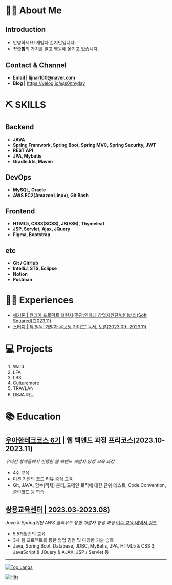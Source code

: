 # 💁‍♂️ About Me
## Introduction
* 안녕하세요! 개발자 손지민입니다.
* **꾸준함**의 가치를 알고 행동에 옮기고 있습니다.

## Contact & Channel
* **Email | lijnar100@naver.com**
* **Blog |** https://velog.io/@s0nnyday

# ⛏ SKILLS
## Backend

- **JAVA**
- **Spring Framwork, Spring Boot, Spring MVC, Spring Security, JWT**
- **REST API**
- **JPA, Mybatis**
- **Gradle.kts, Maven**

## **DevOps**

- **MySQL, Oracle**
- **AWS EC2(Amazon Linux), Git Bash**

## **Frontend**

- **HTML5, CSS3(SCSS), JS(ES6), Thymeleaf**
- **JSP, Servlet, Ajax, JQuery**
- **Figma, Bootstrap**

## **etc**

- **Git / GitHub**
- **IntelliJ, STS, Eclipse**
- **Notion**
- **Postman**

# 🏃‍♂️ Experiences
* [해커톤 | 원데이 프로덕트 챌린지(주관:인하대 창업지원단/너디너리(Soft Squared)(2023.11)](https://github.com/LawFA/LFA_Server)
* [스터디 | 책'필독! 개발자 온보딩 가이드' 독서, 토론(2023.09.-2023.11)](https://velog.io/@s0nnyday/series/%EC%8A%A4%ED%84%B0%EB%94%94%ED%95%84%EB%8F%85-%EA%B0%9C%EB%B0%9C%EC%9E%90-%EC%98%A8%EB%B3%B4%EB%94%A9-%EA%B0%80%EC%9D%B4%EB%93%9C)

# 💻 Projects
1. Ward
2. LFA
3. LBS
4. Culturemore
5. TRAVLAN
6. DBJA 마트

# 📚 Education
## **[우아한테크코스 6기](https://github.com/woowacourse-precourse) | 웹 백엔드 과정 프리코스(2023.10-2023.11)**
*우아한 형제들에서 진행한 웹 백엔드 개발자 양성 교육 과정*
   * 4주 교육
   * 미션 기반의 코드 리뷰 중심 교육
   * Git, JAVA, 함수(객체) 분리, 도메인 로직에 대한 단위 테스트, Code Convention, 클린코드 등 학습
## **[쌍용교육센터 | 2023.03-2023.08)](https://docs.google.com/document/d/1YgupUdITCelUYFCpc1Xm8ixob46Hwx6q_fBEOvhOx5g/edit?usp=sharing)**
*Java & Spring기반 AWS 클라우드 융합 개발자 양성 과정*
[이수 교육 내역서 링크](https://docs.google.com/document/d/1YgupUdITCelUYFCpc1Xm8ixob46Hwx6q_fBEOvhOx5g/edit?usp=sharing)
+ 5.5개월간의 교육
+ 3차 팀 프로젝트를 통한 협업 경험 및 다양한 기술 습득
+ Java, Spring Boot, Database, JDBC, MyBatis, JPA, HTML5 & CSS 3, JavaScript & JQuery & AJAX, JSP / Servlet 등

---
[![Top Langs](https://github-readme-stats.vercel.app/api/top-langs/?username=s0nnyday&layout=compact)](https://github.com/s0nnyday/github-readme-stats)

[![Hits](https://hits.seeyoufarm.com/api/count/incr/badge.svg?url=https%3A%2F%2Fgithub.com%2Fs0nnyday&count_bg=%2379C83D&title_bg=%23555555&icon=&icon_color=%23E7E7E7&title=hits&edge_flat=false)](https://hits.seeyoufarm.com)
